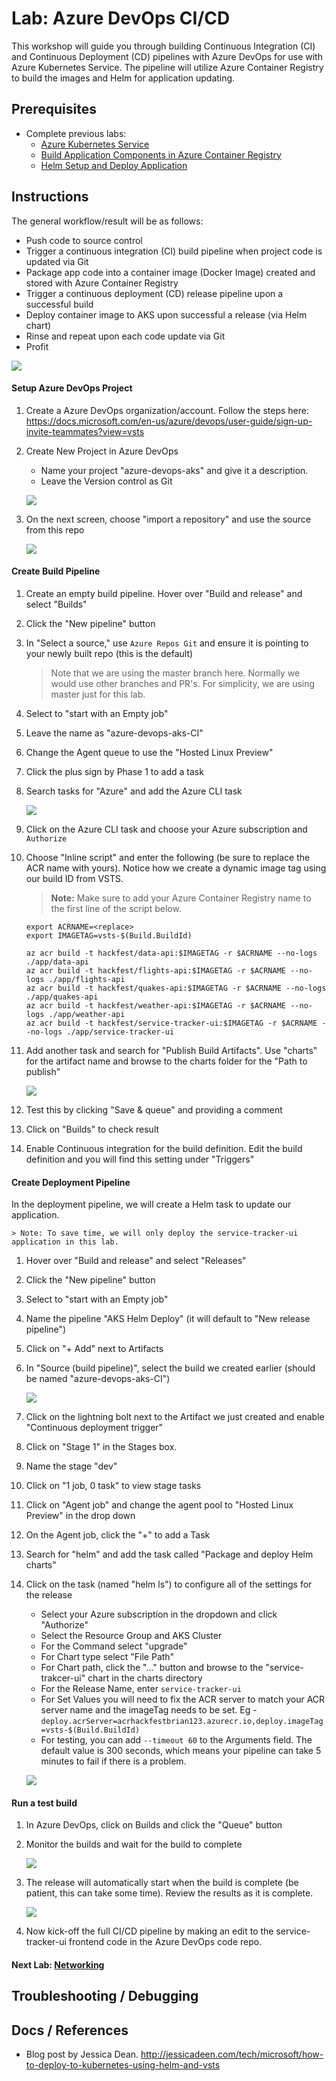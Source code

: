 # Lab: Azure DevOps CI/CD

This workshop will guide you through building Continuous Integration (CI) and Continuous Deployment (CD) pipelines with Azure DevOps for use with Azure Kubernetes Service. The pipeline will utilize Azure Container Registry to build the images and Helm for application updating. 

## Prerequisites 

* Complete previous labs:
    * [Azure Kubernetes Service](../../create-aks-cluster/README.md)
    * [Build Application Components in Azure Container Registry](../../build-application/README.md)
    * [Helm Setup and Deploy Application](../../helm-setup-deploy/README.md)

## Instructions

The general workflow/result will be as follows:

- Push code to source control
- Trigger a continuous integration (CI) build pipeline when project code is updated via Git
- Package app code into a container image (Docker Image) created and stored with Azure Container Registry
- Trigger a continuous deployment (CD) release pipeline upon a successful build
- Deploy container image to AKS upon successful a release (via Helm chart)
- Rinse and repeat upon each code update via Git
- Profit

![](workflow.png)


#### Setup Azure DevOps Project

1. Create a Azure DevOps organization/account. Follow the steps here: https://docs.microsoft.com/en-us/azure/devops/user-guide/sign-up-invite-teammates?view=vsts

2. Create New Project in Azure DevOps

    * Name your project "azure-devops-aks" and give it a description.
    * Leave the Version control as Git

    ![](azure-do-new-project.png)

3. On the next screen, choose "import a repository" and use the source from this repo

    ![](azure-do-import.png)

#### Create Build Pipeline

1. Create an empty build pipeline. Hover over "Build and release" and select "Builds"
2. Click the "New pipeline" button
3. In "Select a source," use `Azure Repos Git` and ensure it is pointing to your newly built repo (this is the default)
    > Note that we are using the master branch here. Normally we would use other branches and PR's. For simplicity, we are using master just for this lab.

4. Select to "start with an Empty job"
5. Leave the name as "azure-devops-aks-CI"
6. Change the Agent queue to use the "Hosted Linux Preview"
7. Click the plus sign by Phase 1 to add a task
8. Search tasks for "Azure" and add the Azure CLI task

    ![](azure-do-azurecli.png)

9. Click on the Azure CLI task and choose your Azure subscription and `Authorize`
10. Choose "Inline script" and enter the following (be sure to replace the ACR name with yours). Notice how we create a dynamic image tag using our build ID from VSTS.

    > **Note:** Make sure to add your Azure Container Registry name to the first line of the script below.

    ```
    export ACRNAME=<replace>
    export IMAGETAG=vsts-$(Build.BuildId)

    az acr build -t hackfest/data-api:$IMAGETAG -r $ACRNAME --no-logs ./app/data-api
    az acr build -t hackfest/flights-api:$IMAGETAG -r $ACRNAME --no-logs ./app/flights-api
    az acr build -t hackfest/quakes-api:$IMAGETAG -r $ACRNAME --no-logs ./app/quakes-api
    az acr build -t hackfest/weather-api:$IMAGETAG -r $ACRNAME --no-logs ./app/weather-api
    az acr build -t hackfest/service-tracker-ui:$IMAGETAG -r $ACRNAME --no-logs ./app/service-tracker-ui  
    ```

11. Add another task and search for "Publish Build Artifacts". Use "charts" for the artifact name and browse to the charts folder for the "Path to publish"

    ![](azure-do-artifact.png)

11. Test this by clicking "Save & queue" and providing a comment
12. Click on "Builds" to check result
13. Enable Continuous integration for the build definition. Edit the build definition and you will find this setting under "Triggers"


#### Create Deployment Pipeline

In the deployment pipeline, we will create a Helm task to update our application. 

    > Note: To save time, we will only deploy the service-tracker-ui application in this lab. 

1. Hover over "Build and release" and select "Releases"
2. Click the "New pipeline" button
3. Select to "start with an Empty job"
4. Name the pipeline "AKS Helm Deploy" (it will default to "New release pipeline")
5. Click on "+ Add" next to Artifacts
6. In "Source (build pipeline)", select the build we created earlier (should be named "azure-devops-aks-CI")

    ![](azure-do-release-artifact.png)

7. Click on the lightning bolt next to the Artifact we just created and enable "Continuous deployment trigger"
8. Click on "Stage 1" in the Stages box.
9. Name the stage "dev"
10. Click on "1 job, 0 task" to view stage tasks
11. Click on "Agent job" and change the agent pool to "Hosted Linux Preview" in the drop down
12. On the Agent job, click the "+" to add a Task
13. Search for "helm" and add the task called "Package and deploy Helm charts"
14. Click on the task (named "helm ls") to configure all of the settings for the release
    
    * Select your Azure subscription in the dropdown and click "Authorize"
    * Select the Resource Group and AKS Cluster
    * For the Command select "upgrade"
    * For Chart type select "File Path"
    * For Chart path, click the "..." button and browse to the "service-trakcer-ui" chart in the charts directory
    * For the Release Name, enter `service-tracker-ui`
    * For Set Values you will need to fix the ACR server to match your ACR server name and the imageTag needs to be set. 
        Eg - `deploy.acrServer=acrhackfestbrian123.azurecr.io,deploy.imageTag=vsts-$(Build.BuildId)`
    * For testing, you can add `--timeout 60` to the Arguments field. The default value is 300 seconds, which means your pipeline can take 5 minutes to fail if there is a problem.

    ![](azure-do-helm-task.png)

#### Run a test build

1. In Azure DevOps, click on Builds and click the "Queue" button
2. Monitor the builds and wait for the build to complete

    ![](azure-do-build.png)

3. The release will automatically start when the build is complete (be patient, this can take some time). Review the results as it is complete. 

    ![](azure-do-release.png)

4. Now kick-off the full CI/CD pipeline by making an edit to the service-tracker-ui frontend code in the Azure DevOps code repo.

#### Next Lab: [Networking](labs/networking/README.md)

## Troubleshooting / Debugging

## Docs / References

* Blog post by Jessica Dean. http://jessicadeen.com/tech/microsoft/how-to-deploy-to-kubernetes-using-helm-and-vsts 